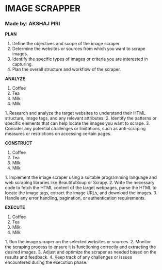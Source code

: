 <h1 aligin = "center">IMAGE SCRAPPER</h1>
<h3 aligin = "center">Made by: AKSHAJ PIRI</h3>


<p>
<b>PLAN</b>
<ol type="1">
  <li>Define the objectives and scope of the image scraper.</li>
  <li>Determine the websites or sources from which you want to scrape images. </li>
  <li>Identify the specific types of images or criteria you are interested in capturing.</li>
  <li>Plan the overall structure and workflow of the scraper.</li>
</ol>
</p>

<p>
<b>ANALYZE</b> 
<ol type="1">
  <li>Coffee</li>
  <li>Tea</li>
  <li>Milk</li>
  <li>Milk</li>
</ol>  
1. Research and analyze the target websites to understand their HTML structure, image tags, and any relevant attributes. 
2. Identify the patterns or specific elements that can help locate the images you want to scrape. 
3. Consider any potential challenges or limitations, such as anti-scraping measures or restrictions on accessing certain pages.
</p>

<p>
<b>CONSTRUCT</b> 
<ol type="1">
  <li>Coffee</li>
  <li>Tea</li>
  <li>Milk</li>
  <li>Milk</li>
</ol>  
1. Implement the image scraper using a suitable programming language and web scraping libraries like BeautifulSoup or Scrapy.
2. Write the necessary code to fetch the HTML content of the target webpages, parse the HTML to locate the image tags, extract the image URLs, and download the images. 
3. Handle any error handling, pagination, or authentication requirements.
</p>

<p>
<b>EXECUTE</b> 
<ol type="1">
  <li>Coffee</li>
  <li>Tea</li>
  <li>Milk</li>
  <li>Milk</li>
</ol>  
1. Run the image scraper on the selected websites or sources. 
2. Monitor the scraping process to ensure it is functioning correctly and extracting the desired images. 
3. Adjust and optimize the scraper as needed based on the results and feedback. 
4. Keep track of any challenges or issues encountered during the execution phase.
</p>